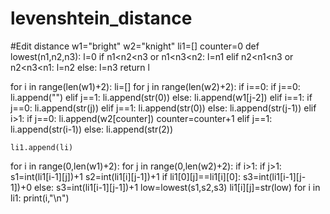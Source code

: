 # levenshtein_distance
#Edit distance
w1="bright"
w2="knight"
li1=[]
counter=0
def lowest(n1,n2,n3):
    l=0
    if n1<n2<n3 or n1<n3<n2:
        l=n1
    elif n2<n1<n3 or n2<n3<n1:
        l=n2
    else:
        l=n3
    return l
    
for i in range(len(w1)+2):
    li=[]
    for j in range(len(w2)+2):
        if i==0:
            if j==0:
                li.append("")
            elif j==1:
                li.append(str(0))
            else:
                li.append(w1[j-2])
        elif i==1:
            if j==0:
                li.append(str(j))
            elif j==1:
                li.append(str(0))
            else:
                li.append(str(j-1))
        elif i>1:
            if j==0:
                li.append(w2[counter])
                counter=counter+1
            elif j==1:
                li.append(str(i-1))
            else:
                li.append(str(2))
                            
        
    li1.append(li)
for i in range(0,len(w1)+2):
    for j in range(0,len(w2)+2):
        if i>1:
            if j>1:
                s1=int(li1[i-1][j])+1
                s2=int(li1[i][j-1])+1
                if li1[0][j]==li1[i][0]:
                    s3=int(li1[i-1][j-1])+0
                else:
                    s3=int(li1[i-1][j-1])+1
                low=lowest(s1,s2,s3)
                li1[i][j]=str(low)
for i in li1:
    print(i,"\n")
        
        

